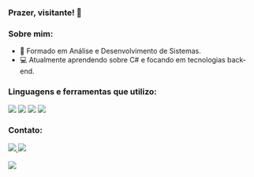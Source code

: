 ### Prazer, visitante! 👋
### Sobre mim:
- 💬 Formado em Análise e Desenvolvimento de Sistemas.
- 💻 Atualmente aprendendo sobre C# e focando em tecnologias back-end.

### Linguagens e ferramentas que utilizo:
<div>
<img src="https://img.shields.io/badge/Java-ED8B00?style=flat&logo=openjdk&logoColor=white"/>
<img src="https://img.shields.io/badge/Spring-6DB33F?style=flat&logo=spring&logoColor=white"/>
<img src="https://img.shields.io/badge/C%23-239120?style=flat&logo=c-sharp&logoColor=white"/>
<img src="https://img.shields.io/badge/PostgreSQL-316192?flat&logo=postgresql&logoColor=white"/>
</div>

### Contato:
<div>
<a href = "https://www.linkedin.com/in/felipeoliv/">
<img src = "https://img.shields.io/badge/LinkedIn-0077B5?social&logo=linkedin&logoColor=white"> 
<a href = "https://github.com/fealexdev">
<img src = "https://img.shields.io/github/followers/fealexdev?label=follow&style=social">
</div>
</br>

<div>
<a href = "https://github.com/fealexdev?tab=repositories">
<img src = "https://github-readme-stats.vercel.app/api?username=fealexdev&theme=monokai&show_icons=true">
</div>

